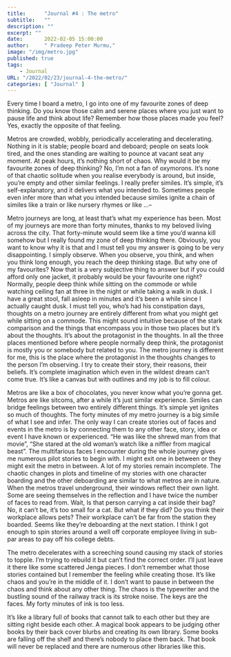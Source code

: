 ```yaml
---
title:      "Journal #4 : The metro"
subtitle:   ""
description: ""
excerpt: ""
date:       2022-02-05 15:00:00
author:     " Pradeep Peter Murmu,"
image: "/img/metro.jpg"
published: true
tags:
    - Journal
URL: "/2022/02/23/journal-4-the-metro/"
categories: [ "Journal" ]
---
```


Every time I board a metro, I go into one of my favourite zones of deep thinking. Do you know those calm and serene places where you just want to pause life and think about life? Remember how those places made you feel? Yes, exactly the opposite of that feeling. 

Metros are crowded, wobbly, periodically accelerating and decelerating. Nothing in it is stable; people board and deboard; people on seats look tired, and the ones standing are waiting to pounce at vacant seat any moment. At peak hours, it’s nothing short of chaos. Why would it be my favourite zones of deep thinking? No, I’m not a fan of oxymorons. It’s none of that chaotic solitude when you realise everybody is around, but inside, you’re empty and other similar feelings. I really prefer similes. It’s simple, it’s self-explanatory, and it delivers what you intended to. Sometimes people even infer more than what you intended because similes ignite a chain of similes like a train or like nursery rhymes or like …–

Metro journeys are long, at least that’s what my experience has been. Most of my journeys are more than forty minutes, thanks to my beloved living across the city. That forty-minute would seem like a time you’d wanna kill somehow but I really found my zone of deep thinking there. Obviously, you want to know why it is that and I must tell you my answer is going to be very disappointing. I simply observe. When you observe, you think, and when you think long enough, you reach the deep thinking stage. But why one of my favourites? Now that is a very subjective thing to answer but if you could afford only one jacket, it probably would be your favourite one right? Normally, people deep think while sitting on the commode or while watching ceiling fan at three in the night or while taking a walk in dusk. I have a great stool, fall asleep in minutes and it’s been a while since I actually caught dusk. I must tell you, who’s had his constipation days, thoughts on a metro journey are entirely different from what you might get while sitting on a commode. This might sound intuitive because of the stark comparison and the things that encompass you in those two places but it’s about the thoughts. It’s about the protagonist in the thoughts. In all the three places mentioned before where people normally deep think, the protagonist is mostly you or somebody but related to you. The metro journey is different for me, this is the place where the protagonist in the thoughts changes to the person I’m observing. I try to create their story, their reasons, their beliefs. It’s complete imagination which even in the wildest dream can’t come true. It’s like a canvas but with outlines and my job is to fill colour.

Metros are like a box of chocolates, you never know what you’re gonna get. Metros are like sitcoms, after a while it’s just similar experience. Similes can bridge feelings between two entirely different things. It’s simple yet ignites so much of thoughts. The forty minutes of my metro journey is a big simile of what I see and infer. The only way I can create stories out of faces and events in the metro is by connecting them to any other face, story, idea or event I have known or experienced. “He was like the shrewd man from that movie”, “She stared at the old woman’s watch like a niffler from magical beast”. The multifarious faces I encounter during the whole journey gives me numerous pilot stories to begin with. I might exit one in between or they might exit the metro in between. A lot of my stories remain incomplete. The chaotic changes in plots and timeline of my stories with one character boarding and the other deboarding are similar to what metros are in nature. When the metros travel underground, their windows reflect their own light. Some are seeing themselves in the reflection and I have twice the number of faces to read from. Wait, Is that person carrying a cat inside their bag? No, it can’t be, it’s too small for a cat. But what if they did? Do you think their workplace allows pets? Their workplace can’t be far from the station they boarded. Seems like they’re deboarding at the next station. I think I got enough to spin stories around a well off corporate employee living in sub-par areas to pay off his college debts.

The metro decelerates with a screeching sound causing my stack of stories to topple. I’m trying to rebuild it but can’t find the correct order. I’ll just leave it there like some scattered Jenga pieces. I don’t remember what those stories contained but I remember the feeling while creating those. It’s like chaos and you’re in the middle of it. I don’t want to pause in between the chaos and think about any other thing. The chaos is the typewriter and the bustling sound of the railway track is its stroke noise. The keys are the faces. My forty minutes of ink is too less.

It’s like a library full of books that cannot talk to each other but they are sitting right beside each other. A magical book appears to be judging other books by their back cover blurbs and creating its own library. Some books are falling off the shelf and there’s nobody to place them back. That book will never be replaced and there are numerous other libraries like this.


